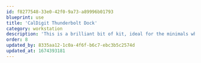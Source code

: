 ```yaml
---
id: f8277548-33e0-42f0-9a73-a89996b01793
blueprint: use
title: 'CalDigit Thunderbolt Dock'
category: workstation
description: 'This is a brilliant bit of kit, ideal for the minimals who wants to just plug on cable in get on with work. Everything that connects to my laptop goes through this beauty. Ideal for taking advantage of those Thunderbolt transfer speeds.'
order: 8
updated_by: 8335aa12-1c0a-4f6f-b6c7-ebc3b5c2574d
updated_at: 1674393181
---
```

